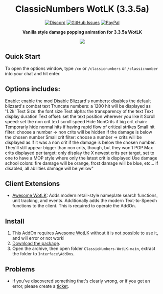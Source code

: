 <div align="center">

# ClassicNumbers WotLK (3.3.5a)

[![Discord](https://img.shields.io/discord/259362419372064778?style=flat&logo=discord&label=Discord)](https://discord.gg/UXSc7nt) [![GitHub Issues](https://img.shields.io/github/issues/NoM0Re/ClassicNumbers-WotLK)](https://github.com/NoM0Re/ClassicNumbers-WotLK/issues) [![PayPal](https://img.shields.io/badge/Buy_me_a_coffee-100000?style=flat&logo=PayPal&logoColor=white&labelColor=3b7bbf&color=grey)](https://streamelements.com/nom0ree/tip)

**Vanilla style damage popping animation for 3.3.5a WotLK**

<img src="https://i.ibb.co/DPYcKx5Z/cnscreenshot.png">

</div>

## Quick Start

To open the options window, type `/cn` or `/classicnumbers` or `/classicnumber` into your chat and hit enter.

## Options includes:

Enable: enable the mod
Disable Blizzard's numbers: disables the default blizzard's combat text
Truncate numbers: a 1200 hit will be displayed as '1.2k'
Text Size: the font size
Text alpha: the transparency of the text
Text display duration
Text offset: set the text position wherever you like it
Scroll speed: set the non crit text scroll speed
Hide NonCrits if big crit chain: Temporarly hide normal hits if having rapid flow of critical strikes
Small hit filter: choose a number -> non crits will be hidden if the damage is below the chosen number
Small crit filter: choose a number -> crits will be displayed as if it was a non crit if the damage is below the chosen number. They'll still appear bigger than non crits, though, but they won't POP
Max crits displayed per target: only display the X newest crits per target, set to one to have a MOP style where only the latest crit is displayed
Use damage school colors: fire damage will be orange, frost damage will be blue, etc... if disabled, all abilities damage will be yellow"

## Client Extensions

* [Awesome WotLK](https://github.com/NoM0Re/WeakAuras-WotLK/wiki/awesome_wotlk): Adds modern retail-style nameplate search functions, unit tracking, and events. Additionally adds the modern Text-to-Speech functions to the client. This is required to operate the AddOn.

## Install
1. This AddOn requires [Awesome WotLK](https://github.com/NoM0Re/WeakAuras-WotLK/wiki/awesome_wotlk) without it is not possible to use it, and will error or not work!
2. [Download the package](https://github.com/NoM0Re/ClassicNumbers-WotLK/archive/refs/heads/main.zip).
3. Open the archive, then open folder `ClassicNumbers-WotLK-main`, extract the folder to `Interface\AddOns`.

## Problems
* If you've discovered something that's clearly wrong, or if you get an error, please create a [ticket](https://github.com/NoM0Re/ClassicNumbers-WotLK/issues).
